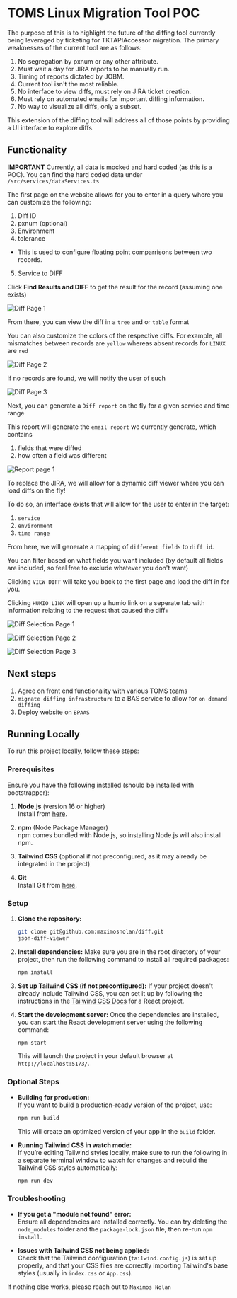 # TOMS Linux Migration Tool POC

The purpose of this is to highlight the future of the diffing tool currently being leveraged by ticketing for TKTAPIAccessor migration. The primary weaknesses of the current tool are as follows:

1. No segregation by pxnum or any other attribute.
2. Must wait a day for JIRA reports to be manually run.
3. Timing of reports dictated by JOBM.
4. Current tool isn't the most reliable.
5. No interface to view diffs, must rely on JIRA ticket creation.
6. Must rely on automated emails for important diffing information.
7. No way to visualize all diffs, only a subset.

This extension of the diffing tool will address all of those points by providing a UI interface to explore diffs.

## Functionality

**IMPORTANT** Currently, all data is mocked and hard coded (as this is a POC). You can find the hard coded data under `/src/services/dataServices.ts`

The first page on the website allows for you to enter in a query where you can customize the following:
1. Diff ID 
2. pxnum (optional)
3. Environment
4. tolerance
+ This is used to configure floating point comparrisons between two records. 
5. Service to DIFF 

Click **Find Results and DIFF** to get the result for the record (assuming one exists)

![Diff Page 1](img/diffPage1.png "Diff Page 1")

From there, you can view the diff in a `tree` and or `table` format 

You can also customize the colors of the respective diffs. For example, all mismatches between records are `yellow` whereas absent records for `LINUX` are `red`

![Diff Page 2](img/diffPage2.png "Diff Page 2")

If no records are found, we will notify the user of such

![Diff Page 3](img/diffPage3.png "Diff Page 3")

Next, you can generate a `Diff report` on the fly for a given service and time range

This report will generate the `email report` we currently generate, which contains

1. fields that were diffed 
2. how often a field was different

![Report page 1](img/reportPage1.png "Report Page 1")

To replace the JIRA, we will allow for a dynamic diff viewer where you can load diffs on the fly!

To do so, an interface exists that will allow for the user to enter in the target:
1. `service`
2. `environment`
3. `time range`

From here, we will generate a mapping of `different fields` to `diff id`. 

You can filter based on what fields you want included (by default all fields are included, so feel free to exclude whatever you don't want)

Clicking `VIEW DIFF` will take you back to the first page and load the diff in for you. 

Clicking `HUMIO LINK` will open up a humio link on a seperate tab with information relating to the request that caused the diff+

![Diff Selection Page 1](img/diffSelectionPage1.png "Diff Selection Page 1")

![Diff Selection Page 2](img/diffSelectionPage2.png "Diff Selection Page 2")

![Diff Selection Page 3](img/diffSelectionPage3.png "Diff Selection Page 3")

## Next steps

1. Agree on front end functionality with various TOMS teams
2. `migrate diffing infrastructure` to a BAS service to allow for `on demand diffing`
3. Deploy website on `BPAAS` 

## Running Locally

To run this project locally, follow these steps:

### Prerequisites
Ensure you have the following installed (should be installed with bootstrapper):

1. **Node.js** (version 16 or higher)  
   Install from [here](https://nodejs.org/).

2. **npm** (Node Package Manager)  
   npm comes bundled with Node.js, so installing Node.js will also install npm.

3. **Tailwind CSS** (optional if not preconfigured, as it may already be integrated in the project)

4. **Git**  
   Install Git from [here](https://git-scm.com/).

### Setup

1. **Clone the repository:**
   ```bash
   git clone git@github.com:maximosnolan/diff.git
   json-diff-viewer
   ```

2. **Install dependencies:**
   Make sure you are in the root directory of your project, then run the following command to install all required packages:
   ```bash
   npm install
   ```

3. **Set up Tailwind CSS (if not preconfigured):**
   If your project doesn't already include Tailwind CSS, you can set it up by following the instructions in the [Tailwind CSS Docs](https://tailwindcss.com/docs/installation) for a React project. 

4. **Start the development server:**
   Once the dependencies are installed, you can start the React development server using the following command:
   ```bash
   npm start
   ```
   This will launch the project in your default browser at `http://localhost:5173/`.

### Optional Steps

- **Building for production:**  
   If you want to build a production-ready version of the project, use:
   ```bash
   npm run build
   ```
   This will create an optimized version of your app in the `build` folder.

- **Running Tailwind CSS in watch mode:**  
   If you’re editing Tailwind styles locally, make sure to run the following in a separate terminal window to watch for changes and rebuild the Tailwind CSS styles automatically:
   ```bash
   npm run dev
   ```

### Troubleshooting

- **If you get a "module not found" error:**  
   Ensure all dependencies are installed correctly. You can try deleting the `node_modules` folder and the `package-lock.json` file, then re-run `npm install`.

- **Issues with Tailwind CSS not being applied:**  
   Check that the Tailwind configuration (`tailwind.config.js`) is set up properly, and that your CSS files are correctly importing Tailwind's base styles (usually in `index.css` or `App.css`).

If nothing else works, please reach out to `Maximos Nolan` 